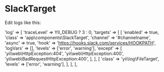 # SlackTarget
Edit logs like this:

'log' => [
    'traceLevel' => YII_DEBUG ? 3 : 0,
    'targets' => [
        [
            'enabled' => true,
            'class' => 'app\components\SlackTarget',
            'channel' => '#channelname',
            'async' => true,
            'hook' => 'https://hooks.slack.com/services/HOOKPATH',
            'logVars' => [],
            'levels' => ['error', 'warning'],
            'except' => [
                'yii\web\HttpException:404',
                'yii\web\HttpException:400',
                'yii\web\BadRequestHttpException:400',
            ],
        ],
        [
            'class' => 'yii\log\FileTarget',
            'levels' => ['error', 'warning'],
        ],
    ],
],